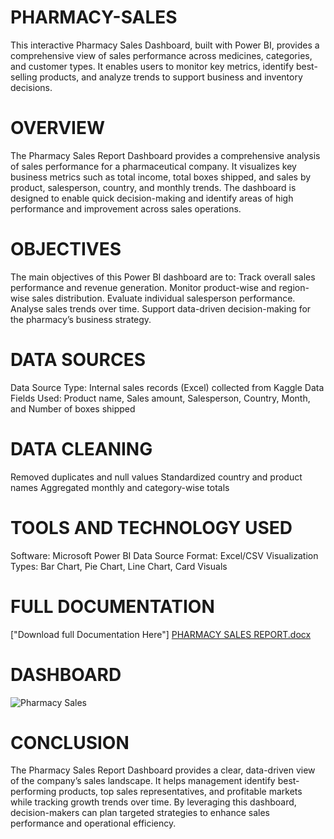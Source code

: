 # PHARMACY-SALES
 This interactive Pharmacy Sales Dashboard, built with Power BI, provides a  comprehensive view of sales performance across medicines, categories, and  customer types. It enables users to monitor key metrics, identify best-selling  products, and analyze trends to support business and inventory decisions.
# OVERVIEW
The Pharmacy Sales Report Dashboard provides a comprehensive analysis of sales performance for a pharmaceutical company. It visualizes key business metrics such as total income, total boxes shipped, and sales by product, salesperson, country, and monthly trends.
The dashboard is designed to enable quick decision-making and identify areas of high performance and improvement across sales operations.
# OBJECTIVES
The main objectives of this Power BI dashboard are to:
Track overall sales performance and revenue generation.
Monitor product-wise and region-wise sales distribution.
Evaluate individual salesperson performance.
Analyse sales trends over time.
Support data-driven decision-making for the pharmacy’s business strategy.
# DATA SOURCES
Data Source Type: Internal sales records (Excel) collected from Kaggle
Data Fields Used: Product name, Sales amount, Salesperson, Country, Month, and Number of boxes shipped
# DATA CLEANING
Removed duplicates and null values
Standardized country and product names
Aggregated monthly and category-wise totals
# TOOLS AND TECHNOLOGY USED
Software: Microsoft Power BI
Data Source Format: Excel/CSV
Visualization Types: Bar Chart, Pie Chart, Line Chart, Card Visuals
# FULL DOCUMENTATION
["Download full Documentation Here"] [PHARMACY SALES REPORT.docx](https://github.com/user-attachments/files/23064335/PHARMACY.SALES.REPORT.docx)
# DASHBOARD
![Pharmacy Sales](https://github.com/user-attachments/assets/4c6ca61c-0ea5-4ef9-9df6-d8682d46244e)
# CONCLUSION
The Pharmacy Sales Report Dashboard provides a clear, data-driven view of the company’s sales landscape. It helps management identify best-performing products, top sales representatives, and profitable markets while tracking growth trends over time.
By leveraging this dashboard, decision-makers can plan targeted strategies to enhance sales performance and operational efficiency.

